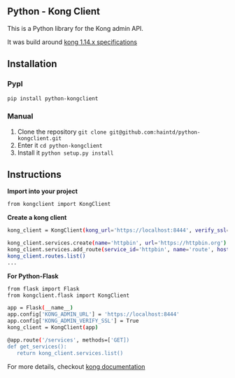 ## Python - Kong Client

This is a Python library for the Kong admin API.

It was build around [kong 1.14.x specifications](https://docs.konghq.com/1.4.x/admin-api/)

## Installation ##

### PypI ###
```sh
pip install python-kongclient
```

### Manual ###
1. Clone the repository `git clone git@github.com:haintd/python-kongclient.git`
2. Enter it `cd python-kongclient`
3. Install it `python setup.py install`

## Instructions

**Import into your project**
```sh
from kongclient import KongClient
```

**Create a kong client**
```sh
kong_client = KongClient(kong_url='https://localhost:8444', verify_ssl=True)

kong_client.services.create(name='httpbin', url='https://httpbin.org')
kong_client.services.add_route(service_id='httpbin', name='route', hosts=['httpbin.org'])
kong_client.routes.list()
...
```

**For Python-Flask**
```sh
from flask import Flask
from kongclient.flask import KongClient

app = Flask(__name__)
app.config['KONG_ADMIN_URL'] = 'https://localhost:8444'
app.config['KONG_ADMIN_VERIFY_SSL'] = True
kong_client = KongClient(app)

@app.route('/services', methods=['GET])
def get_services():
   return kong_client.services.list()
```

For more details, checkout [kong documentation](https://docs.konghq.com/)